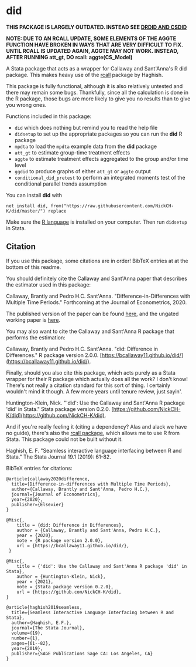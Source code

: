 # did

**THIS PACKAGE IS LARGELY OUTDATED. INSTEAD SEE [DRDID AND CSDID](https://friosavila.github.io/playingwithstata/raw_articles/drdid_stata.html)**

**NOTE: DUE TO AN RCALL UPDATE, SOME ELEMENTS OF THE AGGTE FUNCTION HAVE BROKEN IN WAYS THAT ARE VERY DIFFICULT TO FIX. UNTIL RCALL IS UPDATED AGAIN, AGGTE MAY NOT WORK. INSTEAD, AFTER RUNNING att_gt, DO rcall: aggte(CS_Model)**

A Stata package that acts as a wrapper for Callaway and Sant'Anna's R did package. This makes heavy use of the [rcall](http://github.com/haghish/rcall) package by Haghish.

This package is fully functional, although it is also relatively untested and there may remain some bugs. Thankfully, since all the calculation is done in the R package, those bugs are more likely to give you no results than to give you wrong ones.

Functions included in this package:

- `did` which does nothing but remind you to read the help file
- `didsetup` to set up the appropriate packages so you can run the **did** R package
- `mpdta` to load the `mpdta` example data from the **did** package
- `att_gt` to estimate group-time treatment effects
- `aggte` to estimate treatment effects aggregated to the group and/or time level
- `ggdid` to produce graphs of either `att_gt` or `aggte` output
- `conditional_did_pretest` to perform an integrated moments test of the conditional parallel trends assumption

You can install **did** with 

```
net install did, from("https://raw.githubusercontent.com/NickCH-K/did/master/") replace
```

Make sure the [R language](R-project.org) is installed on your computer. Then run `didsetup` in Stata.

## Citation

If you use this package, some citations are in order! BibTeX entries at at the bottom of this readme.

You should definitely cite the Callaway and Sant'Anna paper that describes the estimator used in this package:

Callaway, Brantly and Pedro H.C. Sant'Anna.  "Difference-in-Differences with Multiple Time Periods." Forthcoming at the Journal of Econometrics, 2020. 

The published version of the paper can be found [here](https://doi.org/10.1016/j.jeconom.2020.12.001), and the ungated working paper is [here](https://arxiv.org/abs/1803.09015).

You may also want to cite the Callaway and Sant'Anna R package that performs the estimation:

Callaway, Brantly and Pedro H.C. Sant'Anna. "did: Difference in Differences." R package version 2.0.0. [https://bcallaway11.github.io/did/](https://bcallaway11.github.io/did/).

Finally, should you also cite this package, which acts purely as a Stata wrapper for their R package which actually does all the work? I don't know! There's not really a citation standard for this sort of thing. I certainly wouldn't mind it though. A few more years until tenure review, just sayin'.

Huntington-Klein, Nick. "'did': Use the Callaway and Sant'Anna R package 'did' in Stata." Stata package version 0.2.0. [https://github.com/NickCH-K/did](https://github.com/NickCH-K/did).

And if you're really feeling it (citing a dependency? Alas and alack we have no guide), there's also the [rcall package](https://github.com/haghish/Rcall), which allows me to use R from Stata. This package could not be built without it.

Haghish, E. F. "Seamless interactive language interfacing between R and Stata." The Stata Journal 19.1 (2019): 61-82.

BibTeX entries for citations:

```
@article{callaway2020difference,
  title={Difference-in-differences with Multiple Time Periods},
  author={Callaway, Brantly and Sant'Anna, Pedro H.C.},
  journal={Journal of Econometrics},
  year={2020},
  publisher={Elsevier}
}

@Misc{,
    title = {did: Difference in Differences},
    author = {Callaway, Brantly and Sant'Anna, Pedro H.C.},
    year = {2020},
    note = {R package version 2.0.0},
    url = {https://bcallaway11.github.io/did/},
 }
  
@Misc{,
    title = {'did': Use the Callaway and Sant'Anna R package 'did' in Stata},
    author = {Huntington-Klein, Nick},
    year = {2021},
    note = {Stata package version 0.2.0},
    url = {https://github.com/NickCH-K/did},
} 

@article{haghish2019seamless,
  title={Seamless Interactive Language Interfacing between R and Stata},
  author={Haghish, E.F.},
  journal={The Stata Journal},
  volume={19},
  number={1},
  pages={61--82},
  year={2019},
  publisher={SAGE Publications Sage CA: Los Angeles, CA}
}
```
